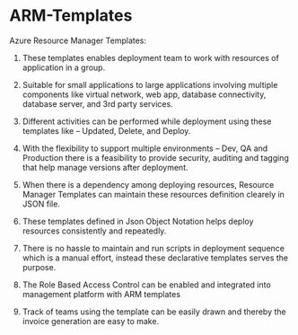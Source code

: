 # ARM-Templates

Azure Resource Manager Templates:

1. These templates enables deployment team to work with resources of application in a group.

2. Suitable for small applications to large applications involving multiple components like virtual network, web app, database connectivity, database server, and 3rd party services.

3. Different activities can be performed while deployment using these templates like – Updated, Delete, and Deploy.

4. With the flexibility to support multiple environments – Dev, QA and Production there is a feasibility to provide security, auditing and tagging that help manage versions after deployment.

5. When there is a dependency among deploying resources, Resource Manager Templates can maintain these resources definition clearely in JSON file.

6. These templates defined in Json Object Notation helps deploy resources consistently and repeatedly.

7. There is no hassle to maintain and run scripts in deployment sequence which is a manual effort, instead these declarative templates serves the purpose.

8. The Role Based Access Control can be enabled and integrated into management platform with ARM templates

9. Track of teams using the template can be easily drawn and thereby the invoice generation are easy to make.


